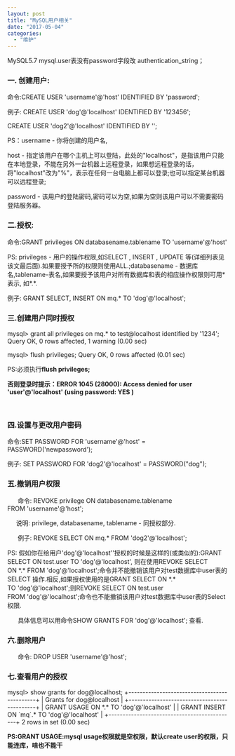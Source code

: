 ```yaml
---
layout: post
title: "MySQL用户相关"
date: "2017-05-04"
categories: 
  - "维护"
---
```


MySQL5.7 mysql.user表没有password字段改 authentication\_string；

### 一. 创建用户:

命令:CREATE USER 'username'@'host' IDENTIFIED BY 'password';

例子: CREATE USER 'dog'@'localhost' IDENTIFIED BY '123456';

CREATE USER 'dog2'@'localhost' IDENTIFIED BY '';

PS：username - 你将创建的用户名,

host - 指定该用户在哪个主机上可以登陆，此处的"localhost"，是指该用户只能在本地登录，不能在另外一台机器上远程登录，如果想远程登录的话，将"localhost"改为"%"，表示在任何一台电脑上都可以登录;也可以指定某台机器可以远程登录;

password - 该用户的登陆密码,密码可以为空,如果为空则该用户可以不需要密码登陆服务器。

### 二.授权:

命令:GRANT privileges ON databasename.tablename TO 'username'@'host'

PS: privileges - 用户的操作权限,如SELECT , INSERT , UPDATE 等(详细列表见该文最后面).如果要授予所的权限则使用ALL.;databasename - 数据库名,tablename-表名,如果要授予该用户对所有数据库和表的相应操作权限则可用\*表示, 如\*.\*.

例子: GRANT SELECT, INSERT ON mq.\* TO 'dog'@'localhost';

### 三.创建用户同时授权

mysql> grant all privileges on mq.\* to test@localhost identified by '1234'; Query OK, 0 rows affected, 1 warning (0.00 sec)

mysql> flush privileges; Query OK, 0 rows affected (0.01 sec)

PS:必须执行**flush privileges;** 

**否则登录时提示：ERROR 1045 (28000): Access denied for user 'user'@'localhost' (using password: YES )** 

 

### 四.设置与更改用户密码

命令:SET PASSWORD FOR 'username'@'host' = PASSWORD('newpassword');

例子: SET PASSWORD FOR 'dog2'@'localhost' = PASSWORD("dog");

### 五.撤销用户权限

      命令: REVOKE privilege ON databasename.tablename FROM 'username'@'host';

     说明: privilege, databasename, tablename - 同授权部分.

      例子: REVOKE SELECT ON mq.\* FROM 'dog2'@'localhost';

PS: 假如你在给用户'dog'@'localhost''授权的时候是这样的(或类似的):GRANT SELECT ON test.user TO 'dog'@'localhost', 则在使用REVOKE SELECT ON \*.\* FROM 'dog'@'localhost';命令并不能撤销该用户对test数据库中user表的SELECT 操作.相反,如果授权使用的是GRANT SELECT ON \*.\* TO 'dog'@'localhost';则REVOKE SELECT ON test.user FROM 'dog'@'localhost';命令也不能撤销该用户对test数据库中user表的Select 权限.

      具体信息可以用命令SHOW GRANTS FOR 'dog'@'localhost'; 查看.

### 六.删除用户

      命令: DROP USER 'username'@'host';

### 七.查看用户的授权

mysql> show grants for dog@localhost; +---------------------------------------------+ | Grants for dog@localhost | +---------------------------------------------+ | GRANT USAGE ON \*.\* TO 'dog'@'localhost' | | GRANT INSERT ON \`mq\`.\* TO 'dog'@'localhost' | +---------------------------------------------+ 2 rows in set (0.00 sec)

**PS:GRANT USAGE:mysql usage权限就是空权限，默认create user的权限，只能连库，啥也不能干**
